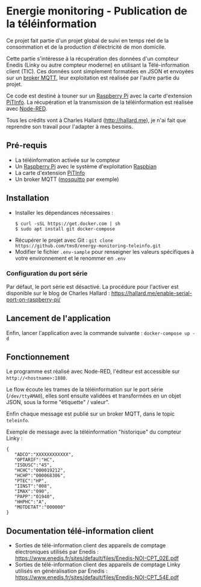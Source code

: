 # Energie monitoring - Publication de la téléinformation

Ce projet fait partie d'un projet global de suivi en temps réel de la consommation et de la production d'électricité de mon domicile.

Cette partie s'intéresse à la récupération des données d'un compteur Enedis (Linky ou autre compteur moderne) en utilisant la Télé-information client (TIC).
Ces données sont simplement formatées en JSON et envoyées sur un [broker MQTT](https://fr.wikipedia.org/wiki/MQTT), leur exploitation est réalisée par l'autre partie du projet.

Ce code est destiné à touner sur un [Raspberry Pi](https://www.raspberrypi.org/) avec la carte d'extension [PiTInfo](https://hallard.me/pitinfov12-light/). La récupération et la transmission de la téléinformation est réalisée avec [Node-RED](https://nodered.org/).

Tous les crédits vont à Charles Hallard (http://hallard.me), je n'ai fait que reprendre son travail pour l'adapter à mes besoins.

## Pré-requis

- La téléinformation activée sur le compteur
- Un [Raspberry Pi](https://www.raspberrypi.org) avec le système d'exploitation [Raspbian](https://www.raspberrypi.org/downloads/raspbian/)
- La carte d'extension [PiTInfo](https://www.tindie.com/products/Hallard/pitinfo/)
- Un broker MQTT ([mosquitto](https://mosquitto.org/download/) par exemple)

## Installation

- Installer les dépendances nécessaires :
  ```
  $ curl -sSL https://get.docker.com | sh
  $ sudo apt install git docker-compose
  ```
- Récupérer le projet avec Git : `git clone https://github.com/tms0/energy-monitoring-teleinfo.git`
- Modifier le fichier `.env-sample` pour renseigner les valeurs spécifiques à votre environnement et le renommer en `.env`

### Configuration du port série

Par défaut, le port série est désactivé. La procédure pour l'activer est disponible sur le blog de Charles Hallard : https://hallard.me/enable-serial-port-on-raspberry-pi/

## Lancement de l'application

Enfin, lancer l'application avec la commande suivante : `docker-compose up -d`

## Fonctionnement

Le programme est réalisé avec Node-RED, l'éditeur est accessible sur `http://<hostname>:1880`.

Le flow écoute les trames de la téléinformation sur le port série (`/dev/ttyAMA0`), elles sont ensuite validées et transformées en un objet JSON, sous la forme "étiquette" / valeur".

Enfin chaque message est publié sur un broker MQTT, dans le topic `teleinfo`.

Exemple de message avec la téléinformation "historique" du compteur Linky :
```
{ 
   "ADCO":"XXXXXXXXXXXX",
   "OPTARIF":"HC",
   "ISOUSC":"45",
   "HCHC":"000019212",
   "HCHP":"000068306",
   "PTEC":"HP",
   "IINST":"008",
   "IMAX":"090",
   "PAPP":"01940",
   "HHPHC":"A",
   "MOTDETAT":"000000"
}
```

## Documentation télé-information client

- Sorties de télé-information client des appareils de comptage électroniques utilisés par Enedis : https://www.enedis.fr/sites/default/files/Enedis-NOI-CPT_02E.pdf
- Sorties de télé-information client des appareils de comptage Linky utilisés en généralisation par Enedis : https://www.enedis.fr/sites/default/files/Enedis-NOI-CPT_54E.pdf
